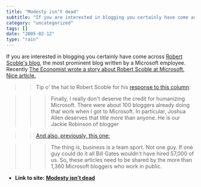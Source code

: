 ```yaml
---
title: "Modesty isn’t dead"
subtitle: "If you are interested in blogging you certainly have come across [Robert"
category: "uncategorized"
tags: []
date: "2005-02-12"
type: "rain"
---
```

If you are interested in blogging you certainly have come across [Robert
Scoble's blog](<http://scoble.weblogs.com/>), the most prominent blog written
by a Microsoft employee. Recently [The Economist wrote a story about Robert
Scoble at Microsoft. Nice article.
](<http://www.economist.com/people/displayStory.cfm?story_id=3644293>)

>>

>> Tip o' the hat to Robert Scoble for his [response to this
column](<http://radio.weblogs.com/0001011/2005/02/11.html#a9393>):

>>

>>> Finally, I really don't deserve the credit for humanizing Microsoft. There
were about 100 bloggers already doing that work when I got to Microsoft. In
particular, Joshua Allen deserves that title more than anyone. He is our
Jackie Robinson of blogger

>>

>> [And also, previously, this
one:](<http://radio.weblogs.com/0001011/2005/02/10.html#a9389>)

>>

>>> The thing is, business is a team sport. Not one guy. If one guy could do
it all Bill Gates wouldn't have hired 57,000 of us. So, these articles need to
be shared by the more than 1,360 Microsoft bloggers who work in public.


* **Link to site:** **[Modesty isn’t dead](None)**